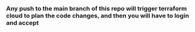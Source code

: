 ### Any push to the main branch of this repo will trigger terraform cloud to plan the code changes, and then you will have to login and accept